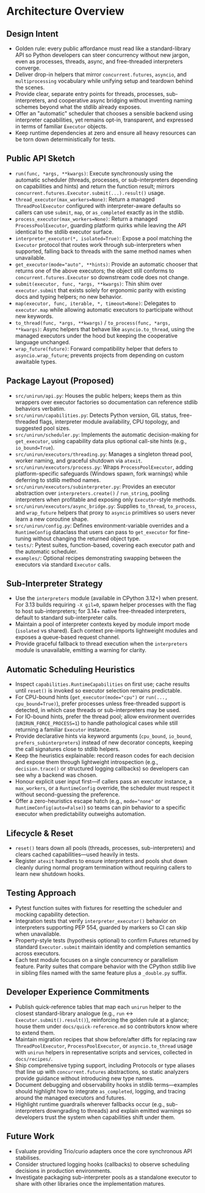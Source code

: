 # Architecture Overview

## Design Intent
- Golden rule: every public affordance must read like a standard-library API so Python developers can steer concurrency without new jargon, even as processes, threads, async, and free-threaded interpreters converge.
- Deliver drop-in helpers that mirror `concurrent.futures`, `asyncio`, and `multiprocessing` vocabulary while unifying setup and teardown behind the scenes.
- Provide clear, separate entry points for threads, processes, sub-interpreters, and cooperative async bridging without inventing naming schemes beyond what the stdlib already exposes.
- Offer an "automatic" scheduler that chooses a sensible backend using interpreter capabilities, yet remains opt-in, transparent, and expressed in terms of familiar `Executor` objects.
- Keep runtime dependencies at zero and ensure all heavy resources can be torn down deterministically for tests.

## Public API Sketch
- `run(func, *args, **kwargs)`: Execute synchronously using the automatic scheduler (threads, processes, or sub-interpreters depending on capabilities and hints) and return the function result; mirrors `concurrent.futures.Executor.submit(...).result()` usage.
- `thread_executor(max_workers=None)`: Return a managed `ThreadPoolExecutor` configured with interpreter-aware defaults so callers can use `submit`, `map`, or `as_completed` exactly as in the stdlib.
- `process_executor(max_workers=None)`: Return a managed `ProcessPoolExecutor`, guarding platform quirks while leaving the API identical to the stdlib executor surface.
- `interpreter_executor(*, isolated=True)`: Expose a pool matching the `Executor` protocol that routes work through sub-interpreters when supported, falling back to threads with the same method names when unavailable.
- `get_executor(mode="auto", **hints)`: Provide an automatic chooser that returns one of the above executors; the object still conforms to `concurrent.futures.Executor` so downstream code does not change.
- `submit(executor, func, *args, **kwargs)`: Thin shim over `executor.submit` that exists solely for ergonomic parity with existing docs and typing helpers; no new behavior.
- `map(executor, func, iterable, *, timeout=None)`: Delegates to `executor.map` while allowing automatic executors to participate without new keywords.
- `to_thread(func, *args, **kwargs)` / `to_process(func, *args, **kwargs)`: Async helpers that behave like `asyncio.to_thread`, using the managed executors under the hood but keeping the cooperative language unchanged.
- `wrap_future(future)`: Forward compatibility helper that defers to `asyncio.wrap_future`; prevents projects from depending on custom awaitable types.

## Package Layout (Proposed)
- `src/unirun/api.py`: Houses the public helpers; keeps them as thin wrappers over executor factories so documentation can reference stdlib behaviors verbatim.
- `src/unirun/capabilities.py`: Detects Python version, GIL status, free-threaded flags, interpreter module availability, CPU topology, and suggested pool sizes.
- `src/unirun/scheduler.py`: Implements the automatic decision-making for `get_executor`, using capability data plus optional call-site hints (e.g., `io_bound=True`).
- `src/unirun/executors/threading.py`: Manages a singleton thread pool, worker naming, and graceful shutdown via `atexit`.
- `src/unirun/executors/process.py`: Wraps `ProcessPoolExecutor`, adding platform-specific safeguards (Windows spawn, fork warnings) while deferring to stdlib method names.
- `src/unirun/executors/subinterpreter.py`: Provides an executor abstraction over `interpreters.create()` / `run_string`, pooling interpreters when profitable and exposing only `Executor`-style methods.
- `src/unirun/executors/async_bridge.py`: Supplies `to_thread`, `to_process`, and `wrap_future` helpers that proxy to `asyncio` primitives so users never learn a new coroutine shape.
- `src/unirun/config.py`: Defines environment-variable overrides and a `RuntimeConfig` dataclass that users can pass to `get_executor` for fine-tuning without changing the returned object type.
- `tests/`: Pytest suites, function-based, covering each executor path and the automatic scheduler.
- `examples/`: Optional recipes demonstrating swapping between the executors via standard `Executor` calls.

## Sub-Interpreter Strategy
- Use the `interpreters` module (available in CPython 3.12+) when present. For 3.13 builds requiring `-X gil=0`, spawn helper processes with the flag to host sub-interpreters; for 3.14+ native free-threaded interpreters, default to standard sub-interpreter calls.
- Maintain a pool of interpreter contexts keyed by module import mode (`isolated` vs shared). Each context pre-imports lightweight modules and exposes a queue-based request channel.
- Provide graceful fallback to thread execution when the `interpreters` module is unavailable, emitting a warning for clarity.

## Automatic Scheduling Heuristics
- Inspect `capabilities.RuntimeCapabilities` on first use; cache results until `reset()` is invoked so executor selection remains predictable.
- For CPU-bound hints (`get_executor(mode="cpu")` or `run(..., cpu_bound=True)`), prefer processes unless free-threaded support is detected, in which case threads or sub-interpreters may be used.
- For IO-bound hints, prefer the thread pool; allow environment overrides (`UNIRUN_FORCE_PROCESS=1`) to handle pathological cases while still returning a familiar `Executor` instance.
- Provide declarative hints via keyword arguments (`cpu_bound`, `io_bound`, `prefers_subinterpreters`) instead of new decorator concepts, keeping the call signatures close to stdlib helpers.
- Keep the heuristics explainable: record reason codes for each decision and expose them through lightweight introspection (e.g., `decision.trace()` or structured logging callbacks) so developers can see why a backend was chosen.
- Honour explicit user input first—if callers pass an executor instance, a `max_workers`, or a `RuntimeConfig` override, the scheduler must respect it without second-guessing the preference.
- Offer a zero-heuristics escape hatch (e.g., `mode="none"` or `RuntimeConfig(auto=False)`) so teams can pin behavior to a specific executor when predictability outweighs automation.

## Lifecycle & Reset
- `reset()` tears down all pools (threads, processes, sub-interpreters) and clears cached capabilities—used heavily in tests.
- Register `atexit` handlers to ensure interpreters and pools shut down cleanly during normal program termination without requiring callers to learn new shutdown hooks.

## Testing Approach
- Pytest function suites with fixtures for resetting the scheduler and mocking capability detection.
- Integration tests that verify `interpreter_executor()` behavior on interpreters supporting PEP 554, guarded by markers so CI can skip when unavailable.
- Property-style tests (hypothesis optional) to confirm Futures returned by standard `Executor.submit` maintain identity and completion semantics across executors.
- Each test module focuses on a single concurrency or parallelism feature. Parity suites that compare behavior with the CPython stdlib live in sibling files named with the same feature plus a `_double.py` suffix.

## Developer Experience Commitments
- Publish quick-reference tables that map each `unirun` helper to the closest standard-library analogue (e.g., `run` ↔ `Executor.submit().result()`), reinforcing the golden rule at a glance; house them under `docs/quick-reference.md` so contributors know where to extend them.
- Maintain migration recipes that show before/after diffs for replacing raw `ThreadPoolExecutor`, `ProcessPoolExecutor`, or `asyncio.to_thread` usage with `unirun` helpers in representative scripts and services, collected in `docs/recipes/`.
- Ship comprehensive typing support, including Protocols or type aliases that line up with `concurrent.futures` abstractions, so static analyzers provide guidance without introducing new type names.
- Document debugging and observability hooks in stdlib terms—examples should highlight how to integrate `as_completed`, logging, and tracing around the managed executors and futures.
- Highlight runtime guardrails wherever fallbacks occur (e.g., sub-interpreters downgrading to threads) and explain emitted warnings so developers trust the system when capabilities shift under them.

## Future Work
- Evaluate providing Trio/curio adapters once the core synchronous API stabilises.
- Consider structured logging hooks (callbacks) to observe scheduling decisions in production environments.
- Investigate packaging sub-interpreter pools as a standalone executor to share with other libraries once the implementation matures.
